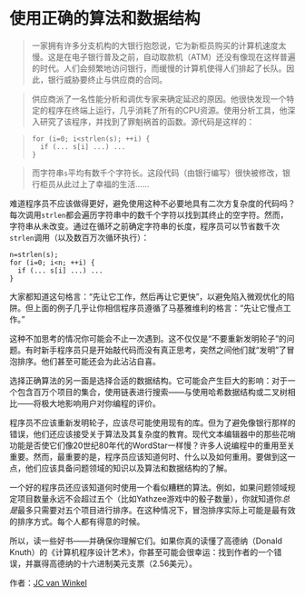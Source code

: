 # 使用正确的算法和数据结构

> 一家拥有许多分支机构的大银行抱怨说，它为新柜员购买的计算机速度太慢。这是在电子银行普及之前，自动取款机（ATM）还没有像现在这样普遍的时代。人们会频繁地访问银行，而缓慢的计算机使得人们排起了长队。因此，银行威胁要终止与供应商的合同。

> 供应商派了一名性能分析和调优专家来确定延迟的原因。他很快发现一个特定的程序在终端上运行，几乎消耗了所有的CPU资源。使用分析工具，他深入研究了该程序，并找到了罪魁祸首的函数。源代码是这样的：

> ```
> for (i=0; i<strlen(s); ++i) {
>   if (... s[i] ...) ...
> }
> ```

> 而字符串`s`平均有数千个字符长。这段代码（由银行编写）很快被修改，银行柜员从此过上了幸福的生活……

难道程序员不应该做得更好，避免使用这种不必要地具有二次方复杂度的代码吗？
每次调用`strlen`都会遍历字符串中的数千个字符以找到其终止的空字符。然而，字符串从未改变。通过在循环之前确定字符串的长度，程序员可以节省数千次`strlen`调用（以及数百万次循环执行）：

```
n=strlen(s);
for (i=0; i<n; ++i) {
  if (... s[i] ...) ...
}
```

大家都知道这句格言：“先让它工作，然后再让它更快”，以避免陷入微观优化的陷阱。但上面的例子几乎让你相信程序员遵循了马基雅维利的格言：“先让它慢点工作。”

这种不加思考的情况你可能会不止一次遇到。这不仅仅是“不要重新发明轮子”的问题。有时新手程序员只是开始敲代码而没有真正思考，突然之间他们就“发明”了冒泡排序。他们甚至可能还会为此沾沾自喜。

选择正确算法的另一面是选择合适的数据结构。它可能会产生巨大的影响：对于一个包含百万个项目的集合，使用链表进行搜索——与使用哈希数据结构或二叉树相比——将极大地影响用户对你编程的评价。

程序员不应该重新发明轮子，应该尽可能使用现有的库。但为了避免像银行那样的错误，他们还应该接受关于算法及其复杂度的教育。现代文本编辑器中的那些花哨功能是否使它们像20世纪80年代的WordStar一样慢？许多人说编程中的重用至关重要。然而，最重要的是，程序员应该知道何时、什么以及如何重用。要做到这一点，他们应该具备问题领域的知识以及算法和数据结构的了解。

一个好的程序员还应该知道何时使用一个看似糟糕的算法。例如，如果问题领域规定项目数量永远不会超过五个（比如Yathzee游戏中的骰子数量），你就知道你*总是*最多只需要对五个项目进行排序。在这种情况下，冒泡排序实际上可能是最有效的排序方式。每个人都有得意的时候。

所以，读一些好书——并确保你理解它们。如果你真的读懂了高德纳（Donald Knuth）的《计算机程序设计艺术》，你甚至可能会很幸运：找到作者的一个错误，并赢得高德纳的十六进制美元支票（2.56美元）。

作者：[JC van Winkel](http://programmer.97things.oreilly.com/wiki/index.php/JC_van_Winkel)